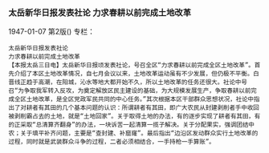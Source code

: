 ### 太岳新华日报发表社论  力求春耕以前完成土地改革

1947-01-07
第2版()
专栏：

    太岳新华日报发表社论
    力求春耕以前完成土地改革
    【本报太岳三日电】太岳新华日报顷发表社论，号召全区“力求春耕以前完成全区土地改革”。首先介绍了本区土地改革情况，自七月会议以来，土地改革运动虽有不少发展，但仍极不平衡。白晋线正趋于高潮，在阳城，沁水等地大都开始不久，所以土地改革的任务还很大。社论中号召“为争取我军转入反攻，为奠定解放区民主建设的基础，为大规模发展生产，争取春耕以前完成全区土地改革，是全区党政军民共同的中心任务。”其次根据本区干部群众思想状况，社论中指出了对耕者有其田的几个基本问题的认识：所谓耕者有其田，即广大农民从封建剥削者手中收回被剥削霸占去的土地，就是“土地回家”。关于取得土地的办法，有的逐步实现了耕者有其田，有的正采取“总清算齐翻身”的办法，一块诉苦一起清算一揽子解决。关于分配果实，强调团结中农；关于填平补齐问题，主要是“查封建、补窟窿”。最后指出“边沿区发动群众实行土地改革的过程，同时就是武装群众斗争的过程，二者必须相结合，一手持枪一手算账”。
